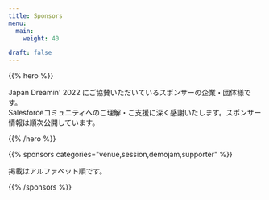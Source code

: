 ```yaml
---
title: Sponsors
menu:
  main:
    weight: 40

draft: false
---
```


{{% hero %}}

Japan Dreamin' 2022 にご協賛いただいているスポンサーの企業・団体様です。<br/>Salesforceコミュニティへのご理解・ご支援に深く感謝いたします。スポンサー情報は順次公開しています。

{{% /hero %}}

{{% sponsors categories="venue,session,demojam,supporter" %}}

掲載はアルファベット順です。

{{% /sponsors %}}